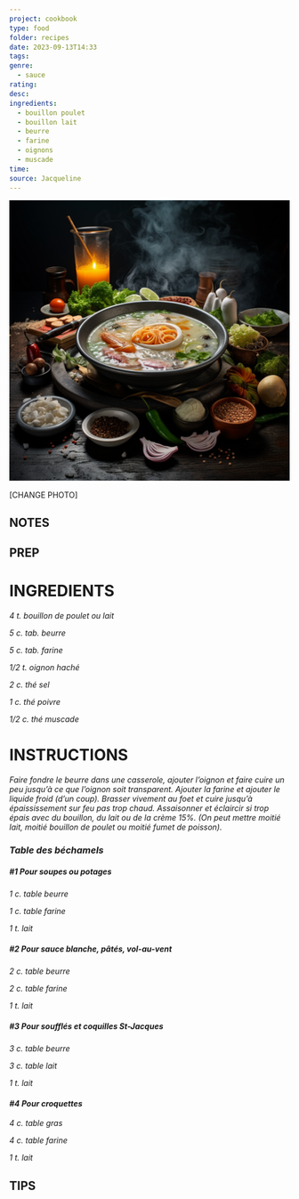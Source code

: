 ```yaml
---
project: cookbook
type: food
folder: recipes
date: 2023-09-13T14:33
tags: 
genre:
  - sauce
rating: 
desc: 
ingredients:
  - bouillon poulet
  - bouillon lait
  - beurre
  - farine
  - oignons
  - muscade
time: 
source: Jacqueline
---
```


![IMAGE](_default.png)


[CHANGE PHOTO]


## NOTES




## PREP


# INGREDIENTS

_4 t. bouillon de poulet ou lait_

_5 c. tab. beurre_

_5 c. tab. farine_

_1/2 t. oignon haché_

_2 c. thé sel_

_1 c. thé poivre_

_1/2 c. thé muscade_



# INSTRUCTIONS

_Faire fondre le beurre dans une casserole, ajouter_
_l’oignon et faire cuire un peu jusqu’à ce_
_que l’oignon soit transparent. Ajouter la farine_
_et ajouter le liquide froid (d’un coup). Brasser_
_vivement au foet et cuire jusqu’à épaississement_
_sur feu pas trop chaud. Assaisonner et_
_éclaircir si trop épais avec du bouillon, du lait_
_ou de la crème 15%. (On peut mettre moitié_
_lait, moitié bouillon de poulet ou moitié fumet_
_de poisson)._

### _Table des béchamels_

##### _#1 Pour soupes ou potages_

_1 c. table beurre_

_1 c. table farine_

_1 t. lait_

##### _#2 Pour sauce blanche, pâtés, vol-au-vent_

_2 c. table beurre_

_2 c. table farine_

_1 t. lait_

##### _#3 Pour soufflés et coquilles St-Jacques_

_3 c. table beurre_

_3 c. table lait_

_1 t. lait_

#### _#4 Pour croquettes_

_4 c. table gras_

_4 c. table farine_

_1 t. lait_




## TIPS



